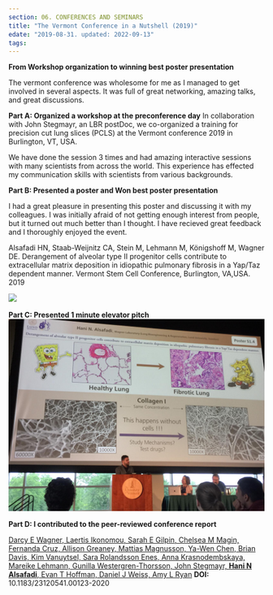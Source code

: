 ```yaml
---
section: 06. CONFERENCES AND SEMINARS
title: "The Vermont Conference in a Nutshell (2019)"
edate: "2019-08-31. updated: 2022-09-13"
tags:
---
```



**From Workshop organization to winning best poster presentation**

The vermont conference was wholesome for me as I managed to get involved in several aspects. It was full of great networking, amazing talks, and great discussions.

**Part A: Organized a workshop at the preconference day**
In collaboration with John Stegmayr, an LBR postDoc, we co-organized a training for precision cut lung slices (PCLS) at the Vermont conference 2019 in Burlington, VT, USA. 

We have done the session 3 times and had amazing interactive sessions with many scientists from across the world. 
This experience has effected my communication skills with scientists from various backgrounds.

**Part B: Presented a poster and Won best poster presentation**

I had a great pleasure in presenting this poster and discussing it with my colleagues. I was initially afraid of not getting enough interest from people, but it turned out much better than I thought. I have recieved great feedback and I thoroughly enjoyed the event.

Alsafadi HN, Staab-Weijnitz CA, Stein M, Lehmann M, Königshoff M, Wagner DE. Derangement of alveolar type II progenitor cells contribute to extracellular matrix deposition in idiopathic pulmonary fibrosis in a Yap/Taz dependent manner. Vermont Stem Cell Conference, Burlington, VA,USA. 2019

![](/assets/img/20190717_194005.jpg)

**Part C: Presented 1 minute elevator pitch**  
![](/assets/img/Vermont-1min%20pitch.jpg)

**Part D: I contributed to the peer-reviewed conference report**

[Darcy E Wagner, Laertis Ikonomou, Sarah E Gilpin, Chelsea M Magin, Fernanda Cruz, Allison Greaney, Mattias Magnusson, Ya-Wen Chen, Brian Davis, Kim Vanuytsel, Sara Rolandsson Enes, Anna Krasnodembskaya, Mareike Lehmann, Gunilla Westergren-Thorsson, John Stegmayr, **Hani N Alsafadi**, Evan T Hoffman, Daniel J Weiss, Amy L Ryan](https://openres.ersjournals.com/content/6/4/00123-2020.short)
**DOI:** 10.1183/23120541.00123-2020